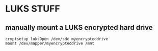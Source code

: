 # LUKS STUFF
## manually mount a LUKS encrypted hard drive 
```
cryptsetup luksOpen /dev/sdc myencrypteddrive
mount /dev/mapper/myencrypteddrive /mnt
```


